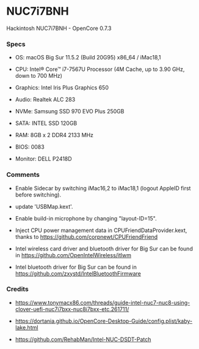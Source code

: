 # NUC7i7BNH
Hackintosh NUC7i7BNH - OpenCore 0.7.3

### Specs
+ OS: macOS Big Sur 11.5.2 (Build 20G95) x86_64 / iMac18,1

+ CPU: Intel® Core™ i7-7567U Processor (4M Cache, up to 3.90 GHz, down to 700 MHz)

+ Graphics: Intel Iris Plus Graphics 650

+ Audio: Realtek ALC 283

+ NVMe: Samsung SSD 970 EVO Plus 250GB

+ SATA: INTEL SSD 120GB

+ RAM: 8GB x 2 DDR4 2133 MHz

+ BIOS: 0083

+ Monitor: DELL P2418D

### Comments

+ Enable Sidecar by switching iMac16,2 to iMac18,1 (logout AppleID first before switching).

+ update 'USBMap.kext'.

+ Enable build-in microphone by changing "layout-ID=15".

+ Inject CPU power management data in CPUFriendDataProvider.kext, thanks to https://github.com/corpnewt/CPUFriendFriend

+ Intel wireless card driver and bluetooth driver for Big Sur can be found in https://github.com/OpenIntelWireless/itlwm

+ Intel bluetooth driver for Big Sur can be found in https://github.com/zxystd/IntelBluetoothFirmware

### Credits

+ https://www.tonymacx86.com/threads/guide-intel-nuc7-nuc8-using-clover-uefi-nuc7i7bxx-nuc8i7bxx-etc.261711/

+ https://dortania.github.io/OpenCore-Desktop-Guide/config.plist/kaby-lake.html

+ https://github.com/RehabMan/Intel-NUC-DSDT-Patch